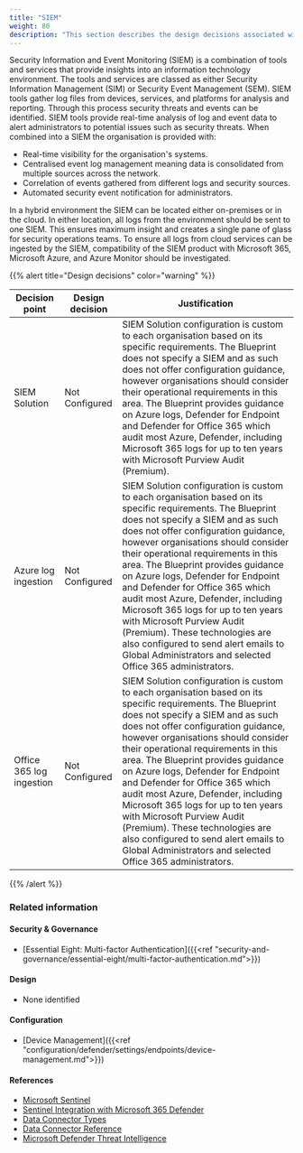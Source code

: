 ```yaml
---
title: "SIEM"
weight: 80
description: "This section describes the design decisions associated with Security Information and Event Monitoring for system(s) built using ASD's Blueprint for Secure Cloud."
---
```


Security Information and Event Monitoring (SIEM) is a combination of tools and services that provide insights into an information technology environment. The tools and services are classed as either Security Information Management (SIM) or Security Event Management (SEM). SIEM tools gather log files from devices, services, and platforms for analysis and reporting. Through this process security threats and events can be identified. SIEM tools provide real-time analysis of log and event data to alert administrators to potential issues such as security threats. When combined into a SIEM the organisation is provided with:

* Real-time visibility for the organisation's systems.
* Centralised event log management meaning data is consolidated from multiple sources across the network.
* Correlation of events gathered from different logs and security sources.
* Automated security event notification for administrators.

In a hybrid environment the SIEM can be located either on-premises or in the cloud. In either location, all logs from the environment should be sent to one SIEM. This ensures maximum insight and creates a single pane of glass for security operations teams. To ensure all logs from cloud services can be ingested by the SIEM, compatibility of the SIEM product with Microsoft 365, Microsoft Azure, and Azure Monitor should be investigated.

{{% alert title="Design decisions" color="warning" %}}

| Decision point           | Design decision | Justification                                                                                                                                                                                                                                                                                                                                                                                                                                                                                                                                                                                                           |
|--------------------------|-----------------|-------------------------------------------------------------------------------------------------------------------------------------------------------------------------------------------------------------------------------------------------------------------------------------------------------------------------------------------------------------------------------------------------------------------------------------------------------------------------------------------------------------------------------------------------------------------------------------------------------------------------|
| SIEM Solution            | Not Configured  | SIEM Solution configuration is custom to each organisation based on its specific requirements. The Blueprint does not specify a SIEM and as such does not offer configuration guidance, however organisations should consider their operational requirements in this area. The Blueprint provides guidance on Azure logs, Defender for Endpoint and Defender for Office 365 which audit most Azure, Defender, including Microsoft 365 logs for up to ten years with Microsoft Purview Audit (Premium).                                                                                                                              |
| Azure log ingestion      | Not Configured  | SIEM Solution configuration is custom to each organisation based on its specific requirements. The Blueprint does not specify a SIEM and as such does not offer configuration guidance, however organisations should consider their operational requirements in this area. The Blueprint provides guidance on Azure logs, Defender for Endpoint and Defender for Office 365 which audit most Azure, Defender, including Microsoft 365 logs for up to ten years with Microsoft Purview Audit (Premium). These technologies are also configured to send alert emails to Global Administrators and selected Office 365 administrators. |
| Office 365 log ingestion | Not Configured  | SIEM Solution configuration is custom to each organisation based on its specific requirements. The Blueprint does not specify a SIEM and as such does not offer configuration guidance, however organisations should consider their operational requirements in this area. The Blueprint provides guidance on Azure logs, Defender for Endpoint and Defender for Office 365 which audit most Azure, Defender, including Microsoft 365 logs for up to ten years with Microsoft Purview Audit (Premium). These technologies are also configured to send alert emails to Global Administrators and selected Office 365 administrators. |

{{% /alert %}}

### Related information

#### Security & Governance

* [Essential Eight: Multi-factor Authentication]({{<ref "security-and-governance/essential-eight/multi-factor-authentication.md">}})

#### Design

* None identified

#### Configuration

* [Device Management]({{<ref "configuration/defender/settings/endpoints/device-management.md">}})

#### References

* [Microsoft Sentinel](https://learn.microsoft.com/azure/sentinel/overview)
* [Sentinel Integration with Microsoft 365 Defender](https://learn.microsoft.com/azure/sentinel/microsoft-365-defender-sentinel-integration)
* [Data Connector Types](https://docs.microsoft.com/azure/sentinel/connect-azure-windows-microsoft-services)
* [Data Connector Reference](https://learn.microsoft.com/azure/sentinel/data-connectors-reference)
* [Microsoft Defender Threat Intelligence](https://learn.microsoft.com/defender/threat-intelligence/what-is-microsoft-defender-threat-intelligence-defender-ti) 